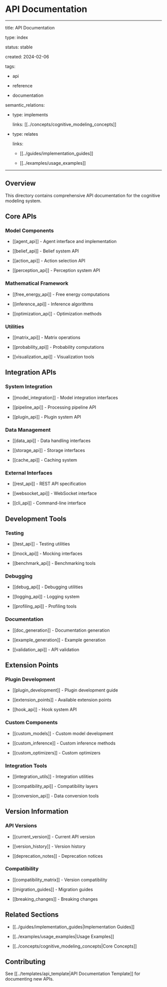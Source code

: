 # API Documentation

---

title: API Documentation

type: index

status: stable

created: 2024-02-06

tags:

- api

- reference

- documentation

semantic_relations:

- type: implements

    links: [[../concepts/cognitive_modeling_concepts]]

- type: relates

    links:

  - [[../guides/implementation_guides]]

  - [[../examples/usage_examples]]

---

## Overview

This directory contains comprehensive API documentation for the cognitive modeling system.

## Core APIs

### Model Components

- [[agent_api]] - Agent interface and implementation

- [[belief_api]] - Belief system API

- [[action_api]] - Action selection API

- [[perception_api]] - Perception system API

### Mathematical Framework

- [[free_energy_api]] - Free energy computations

- [[inference_api]] - Inference algorithms

- [[optimization_api]] - Optimization methods

### Utilities

- [[matrix_api]] - Matrix operations

- [[probability_api]] - Probability computations

- [[visualization_api]] - Visualization tools

## Integration APIs

### System Integration

- [[model_integration]] - Model integration interfaces

- [[pipeline_api]] - Processing pipeline API

- [[plugin_api]] - Plugin system API

### Data Management

- [[data_api]] - Data handling interfaces

- [[storage_api]] - Storage interfaces

- [[cache_api]] - Caching system

### External Interfaces

- [[rest_api]] - REST API specification

- [[websocket_api]] - WebSocket interface

- [[cli_api]] - Command-line interface

## Development Tools

### Testing

- [[test_api]] - Testing utilities

- [[mock_api]] - Mocking interfaces

- [[benchmark_api]] - Benchmarking tools

### Debugging

- [[debug_api]] - Debugging utilities

- [[logging_api]] - Logging system

- [[profiling_api]] - Profiling tools

### Documentation

- [[doc_generation]] - Documentation generation

- [[example_generation]] - Example generation

- [[validation_api]] - API validation

## Extension Points

### Plugin Development

- [[plugin_development]] - Plugin development guide

- [[extension_points]] - Available extension points

- [[hook_api]] - Hook system API

### Custom Components

- [[custom_models]] - Custom model development

- [[custom_inference]] - Custom inference methods

- [[custom_optimizers]] - Custom optimizers

### Integration Tools

- [[integration_utils]] - Integration utilities

- [[compatibility_api]] - Compatibility layers

- [[conversion_api]] - Data conversion tools

## Version Information

### API Versions

- [[current_version]] - Current API version

- [[version_history]] - Version history

- [[deprecation_notes]] - Deprecation notices

### Compatibility

- [[compatibility_matrix]] - Version compatibility

- [[migration_guides]] - Migration guides

- [[breaking_changes]] - Breaking changes

## Related Sections

- [[../guides/implementation_guides|Implementation Guides]]

- [[../examples/usage_examples|Usage Examples]]

- [[../concepts/cognitive_modeling_concepts|Core Concepts]]

## Contributing

See [[../templates/api_template|API Documentation Template]] for documenting new APIs.

